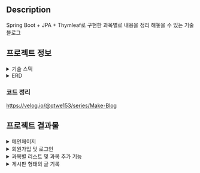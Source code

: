 ## Description
Spring Boot + JPA + Thymleaf로 구현한 과목별로 내용을 정리 해놓을 수 있는 기술 블로그

## 프로젝트 정보

<details markdown="3">
<summary>기술 스택</summary>

- Spring Boot
- Spring Security
- JPA
- MySql
- Thymleaf

</details>

<details markdown="3">
<summary>ERD</summary>

![image](https://user-images.githubusercontent.com/68144687/217150007-68312cf7-6b76-4753-816e-b89aa8cd9012.png)

</details>

### 코드 정리
https://velog.io/@qtwe153/series/Make-Blog 


## 프로젝트 결과물

<details markdown="1">
<summary>메인페이지</summary>

<img src = "https://user-images.githubusercontent.com/68144687/175265333-775c9241-327f-453e-b12a-562966f17eb6.png"  width="50%" height="50%"> 
<img src = "https://user-images.githubusercontent.com/68144687/175265454-8f809e28-8ae7-47b0-84a6-c50caf9783e3.png"  width="50%" height="50%"> 

- 로그인 전 페이지, 로그인 후 페이지
- 최근에 작성된 포스터가 과목별로 두개씩 나온다.

</details>

<details markdown="1">
<summary>회원가입 및 로그인</summary>

![ezgif com-gif-maker (9)](https://user-images.githubusercontent.com/68144687/175268625-5a67212d-812b-459e-bb49-754bb6aa820a.gif)
![ezgif com-gif-maker (10)](https://user-images.githubusercontent.com/68144687/175268836-136d0cc3-bfa0-461f-abc3-629331f98281.gif)
- 이름, 아이디, 비밀번호는 필수 입력이며, 아이디는 중복 X
- 비밀번호는 8~16자 영문 대 소문자, 숫자, 특수문자 사용
- 로그인 실패시 오류메시지 출력

</details>

<details markdown="1">
<summary>과목별 리스트 및 과목 추가 기능</summary>

![ezgif com-gif-maker (11)](https://user-images.githubusercontent.com/68144687/175269184-e4bc99d3-f5b1-4308-b274-ceb33e3a7367.gif)
- 과목명과 요일을 만족하는 과목 리스트 검색
- 과목명과 요일 선택해서 검색 가능
- 과목 추가, 검색

</details>

<details markdown="1">
<summary>게시판 형태의 글 기록</summary>

![ezgif com-gif-maker (12)](https://user-images.githubusercontent.com/68144687/175269532-50f2a8ac-df01-4813-a0b2-fbea6bf57feb.gif)
- 게시판 형태의 내용 기록
- 글쓰기, 수정, 삭제 기능
- 게시글 작성 시 마크다운 적용

</details>






